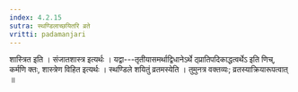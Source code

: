 ```yaml
---
index: 4.2.15
sutra: स्थण्डिलाच्छयितरि व्रते
vritti: padamanjari
---
```


 शास्त्रित इति । संजातशास्त्र इत्यर्थः । यद्वा---तृतीयासमर्थाद्विधानेऽर्थे ठ्प्रातिपदिकाद्धत्वर्थेऽ इति णिच्, कर्मणि क्तः, शास्त्रेण विहित इत्यर्थः । स्थण्डिले शयितुं व्रतमस्येति । तुमुनत्र वक्तव्यः; व्रतस्याक्रियारूपत्वात् ॥